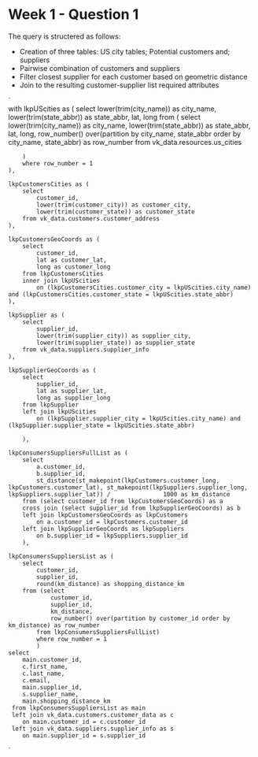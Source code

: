 # Week 1 - Question 1

The query is structered as follows:
* Creation of three tables: US city tables; Potential customers and; suppliers
* Pairwise combination of customers and suppliers 
* Filter closest supplier for each customer based on geometric distance
* Join to the resulting customer-supplier list required attributes 

`   
    with lkpUScities as (
        select 
            lower(trim(city_name)) as city_name, 
            lower(trim(state_abbr)) as state_abbr, 
            lat, long
        from (
            select 
                lower(trim(city_name)) as city_name, lower(trim(state_abbr)) as state_abbr, 
                lat, long, 
                row_number() over(partition by city_name, state_abbr order by city_name, state_abbr) as row_number
            from vk_data.resources.us_cities
         
        )
        where row_number = 1
    ),

    lkpCustomersCities as (
        select 
            customer_id, 
            lower(trim(customer_city)) as customer_city, 
            lower(trim(customer_state)) as customer_state
        from vk_data.customers.customer_address 
    ),

    lkpCustomersGeoCoords as (
        select 
            customer_id, 
            lat as customer_lat,
            long as customer_long
        from lkpCustomersCities
        inner join lkpUScities
            on (lkpCustomersCities.customer_city = lkpUScities.city_name) and (lkpCustomersCities.customer_state = lkpUScities.state_abbr)
    ),

    lkpSupplier as (
        select 
            supplier_id,  
            lower(trim(supplier_city)) as supplier_city,
            lower(trim(supplier_state)) as supplier_state 
        from vk_data.suppliers.supplier_info
    ), 

    lkpSupplierGeoCoords as (
        select 
            supplier_id, 
            lat as supplier_lat,
            long as supplier_long
        from lkpSupplier
        left join lkpUScities
            on (lkpSupplier.supplier_city = lkpUScities.city_name) and (lkpSupplier.supplier_state = lkpUScities.state_abbr)

        ), 

    lkpConsumersSuppliersFullList as (
        select 
            a.customer_id, 
            b.supplier_id, 
            st_distance(st_makepoint(lkpCustomers.customer_long, lkpCustomers.customer_lat), st_makepoint(lkpSuppliers.supplier_long, lkpSuppliers.supplier_lat)) /               1000 as km_distance
        from (select customer_id from lkpCustomersGeoCoords) as a 
        cross join (select supplier_id from lkpSupplierGeoCoords) as b
        left join lkpCustomersGeoCoords as lkpCustomers
            on a.customer_id = lkpCustomers.customer_id
        left join lkpSupplierGeoCoords as lkpSuppliers
            on b.supplier_id = lkpSuppliers.supplier_id
        ), 

    lkpConsumersSuppliersList as (
        select 
            customer_id, 
            supplier_id, 
            round(km_distance) as shopping_distance_km    
        from (select 
                customer_id,
                supplier_id, 
                km_distance, 
                row_number() over(partition by customer_id order by km_distance) as row_number
            from lkpConsumersSuppliersFullList)
            where row_number = 1 
            )
    select 
        main.customer_id,
        c.first_name, 
        c.last_name, 
        c.email,
        main.supplier_id,
        s.supplier_name,
        main.shopping_distance_km
     from lkpConsumersSuppliersList as main 
     left join vk_data.customers.customer_data as c
        on main.customer_id = c.customer_id
     left join vk_data.suppliers.supplier_info as s
        on main.supplier_id = s.supplier_id
`



    
